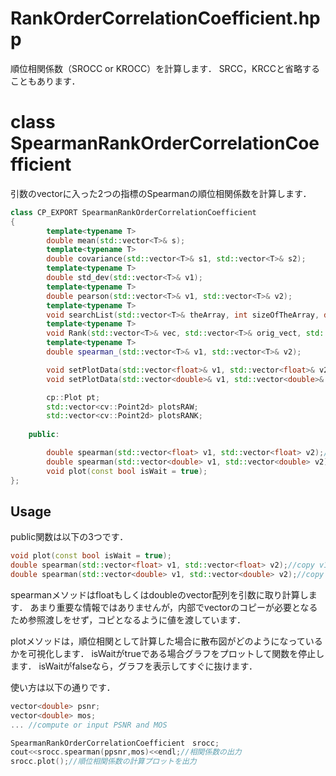  RankOrderCorrelationCoefficient.hpp
===================
 順位相関係数（SROCC or KROCC）を計算します．
 SRCC，KRCCと省略することもあります．

# class SpearmanRankOrderCorrelationCoefficient
引数のvectorに入った2つの指標のSpearmanの順位相関係数を計算します．

```cpp
class CP_EXPORT SpearmanRankOrderCorrelationCoefficient
{
		template<typename T>
		double mean(std::vector<T>& s);
		template<typename T>
		double covariance(std::vector<T>& s1, std::vector<T>& s2);
		template<typename T>
		double std_dev(std::vector<T>& v1);
		template<typename T>
		double pearson(std::vector<T>& v1, std::vector<T>& v2);
		template<typename T>
		void searchList(std::vector<T>& theArray, int sizeOfTheArray, double findFor, std::vector<int>& index);
		template<typename T>
		void Rank(std::vector<T>& vec, std::vector<T>& orig_vect, std::vector<T>& dest);
		template<typename T>
		double spearman_(std::vector<T>& v1, std::vector<T>& v2);

		void setPlotData(std::vector<float>& v1, std::vector<float>& v2, std::vector<cv::Point2d>& data);
		void setPlotData(std::vector<double>& v1, std::vector<double>& v2, std::vector<cv::Point2d>& data);

		cp::Plot pt;
		std::vector<cv::Point2d> plotsRAW;
		std::vector<cv::Point2d> plotsRANK;
		
	public:

		double spearman(std::vector<float> v1, std::vector<float> v2);//compute SROCC (vector<float>). 
		double spearman(std::vector<double> v1, std::vector<double> v2);//compute SROCC ((vector<double>)). 
		void plot(const bool isWait = true);
};

```

## Usage

public関数は以下の3つです．

```cpp
void plot(const bool isWait = true);
double spearman(std::vector<float> v1, std::vector<float> v2);//copy v1 and v2
double spearman(std::vector<double> v1, std::vector<double> v2);//copy v1 and v2
```

spearmanメソッドはfloatもしくはdoubleのvector配列を引数に取り計算します．
あまり重要な情報ではありませんが，内部でvectorのコピーが必要となるため参照渡しをせず，コピとなるように値を渡しています．

plotメソッドは，順位相関として計算した場合に散布図がどのようになっているかを可視化します．
isWaitがtrueである場合グラフをプロットして関数を停止します．
isWaitがfalseなら，グラフを表示してすぐに抜けます．

使い方は以下の通りです．

```cpp
vector<double> psnr;
vector<double> mos;
... //compute or input PSNR and MOS

SpearmanRankOrderCorrelationCoefficient　srocc;
cout<<srocc.spearman(ppsnr,mos)<<endl;//相関係数の出力
srocc.plot();//順位相関係数の計算プロットを出力

```
